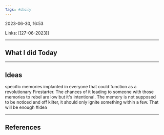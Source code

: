 ```yaml
---
Tags: #daily
---
```


2023-06-30, 16:53

Links: [[27-06-2023]]


---
## What I did Today


--- 
## Ideas

specific memories implanted in everyone that could function as a revolutionary Firestarter. The chances of it leading to someone with those memories to rebel are low but it's intentional.  The memory is not supposed to be noticed and off kilter, it should only ignite something within a few. That will be enough #idea 

---
## References